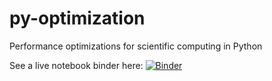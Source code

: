 # py-optimization


Performance optimizations for scientific computing in Python

See a live notebook binder here: [![Binder](https://mybinder.org/badge_logo.svg)](https://mybinder.org/v2/gh/clockelliptic/py-optimization/master)
